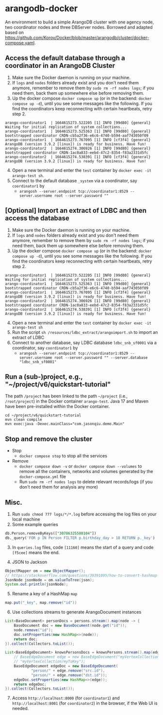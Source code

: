 # arangodb-docker

An environment to build a simple ArangoDB cluster with one agency node, two coordinator nodes and three DBServer nodes. Borrowed and adapted based on <https://github.com/Korov/Docker/blob/master/arangodb/cluster/docker-compose.yaml>.

## Access the default database through a coordinator in an ArangoDB Cluster

1. Make sure the Docker daemon is running on your machine.
2. If `logs` and `nodes` folders already exist and you don't need them anymore, remember to remove them by `sudo rm -rf nodes logs`; if you need them, back them up somewhere else before removing them.
3. Up the docker compose `docker compose up` (or in the backend: `docker compose up -d`), until you see some messages like the following. If you find the coordinators keep reconnecting with certain heartbeats, retry step 2.

```
arango-coordinator1  | 1664615273.522205 [1] INFO [99d80] {general} Waiting for initial replication of system collections...
arango-coordinator1  | 1664615273.525363 [1] INFO [99d80] {general} bootstrapped coordinator CRDN-cb5a2f36-e6c6-4740-b594-aaf743050f09
arango-coordinator1  | 1664615273.767095 [1] INFO [cf3f4] {general} ArangoDB (version 3.9.2 [linux]) is ready for business. Have fun!
arango-coordinator2  | 1664615274.306926 [1] INFO [99d80] {general} bootstrapped coordinator CRDN-1ac0a833-eebd-47c2-8354-f83a2331d5fc
arango-coordinator2  | 1664615274.538391 [1] INFO [cf3f4] {general} ArangoDB (version 3.9.2 [linux]) is ready for business. Have fun!
```

4. Open a new terminal and enter the `test` container by `docker exec -it arango-test sh`.
5. Connect to the default database `_system` via a coordinator, say `coordinator1` by
   - `arangosh --server.endpoint tcp://coordinator1:8529 --server.username root --server.password ""`

## [Optional] Import an extract of LDBC and then access the database

1. Make sure the Docker daemon is running on your machine.
2. If `logs` and `nodes` folders already exist and you don't need them anymore, remember to remove them by `sudo rm -rf nodes logs`; if you need them, back them up somewhere else before removing them.
3. Up the docker compose `docker compose up` (or in the backend: `docker compose up -d`), until you see some messages like the following. If you find the coordinators keep reconnecting with certain heartbeats, retry step 2.

```
arango-coordinator1  | 1664615273.522205 [1] INFO [99d80] {general} Waiting for initial replication of system collections...
arango-coordinator1  | 1664615273.525363 [1] INFO [99d80] {general} bootstrapped coordinator CRDN-cb5a2f36-e6c6-4740-b594-aaf743050f09
arango-coordinator1  | 1664615273.767095 [1] INFO [cf3f4] {general} ArangoDB (version 3.9.2 [linux]) is ready for business. Have fun!
arango-coordinator2  | 1664615274.306926 [1] INFO [99d80] {general} bootstrapped coordinator CRDN-1ac0a833-eebd-47c2-8354-f83a2331d5fc
arango-coordinator2  | 1664615274.538391 [1] INFO [cf3f4] {general} ArangoDB (version 3.9.2 [linux]) is ready for business. Have fun!
```

4. Open a new terminal and enter the `test` container by `docker exec -it arango-test sh`
5. Run the script `sh /resources/ldbc_extract/arangoimport.sh` to import an extract of LDBC
6. Connect to another database, say LDBC database `ldbc_snb_sf0001` via a coordinator, say `coordinator1` by
   - `arangosh --server.endpoint tcp://coordinator1:8529 --server.username root --server.password "" --server.database "ldbc_snb_sf0001"`

## Run a (sub-)project, e.g., "~/project/v6/quickstart-tutorial"

The path `/project` has been linked to the path `~/project` (i.e., `/root/project`) in the Docker container `arango-test`. Java 17 and Maven have been pre-installed within the Docker container.

```shell
cd ~/project/v6/quickstart-tutorial
mvn clean compile
mvn exec:java -Dexec.mainClass="com.jasonqiu.demo.Main"
```

## Stop and remove the cluster

- Stop
  - `docker compose stop` to stop all the services
- Remove
  - `docker compose down -v` or `docker compose down --volumes` to remove all the containers, networks and volumes generated by the `docker-compose.yml` file
  - Run `sudo rm -rf nodes logs` to delete relevant records/logs (if you don't need them for analysis any more)

## Misc.

1. Run `sudo chmod 777 logs/*/*.log` before accessing the log files on your local machine
2. Some example queries

```sql
db.Person.removeByKeys(["30786325580104"])
db._query('FOR p IN Person FILTER p.birthday_day > 18 RETURN p._key')
```

3. In `queries.log` files, code `[11160]` means the start of a query and code `[f5cee]` means the end.

4. JSON to Jackson

```java
ObjectMapper om = new ObjectMapper();
// https://stackoverflow.com/questions/39391095/how-to-convert-hashmap-to-jsonnode-with-jackson
JsonNode jsonNode = om.valueToTree(json);
System.out.println(jsonNode);
```

5. Rename a key of a HashMap `map`

```java
map.put("_key", map.remove("id"))
```

6. Use collections streams to generate ArangoDocument instances

```java
List<BaseDocument> personDocs = persons.stream().map(node -> {
    BaseDocument doc = new BaseDocument(node.get("id"));
    node.remove("id");
    doc.setProperties(new HashMap<>(node));
    return doc;
}).collect(Collectors.toList());

List<BaseEdgeDocument> knowsPersonsDocs = knowsPersons.stream().map(edge -> {
    // BaseEdgeDocument edge = new BaseEdgeDocument("myVertexCollection/myFromKey",
    // "myVertexCollection/myToKey");
    BaseEdgeDocument edgeDoc = new BaseEdgeDocument(
            "person/" + edge.remove("src.id"),
            "person/" + edge.remove("dst.id"));
    edgeDoc.setProperties(new HashMap<>(edge));
    return edgeDoc;
}).collect(Collectors.toList());
```

7. Access `http://localhost:8000` (for `coordinator1`) and `http://localhost:8001` (for `coordinator2`) in the browser, if the Web UI is needed.

